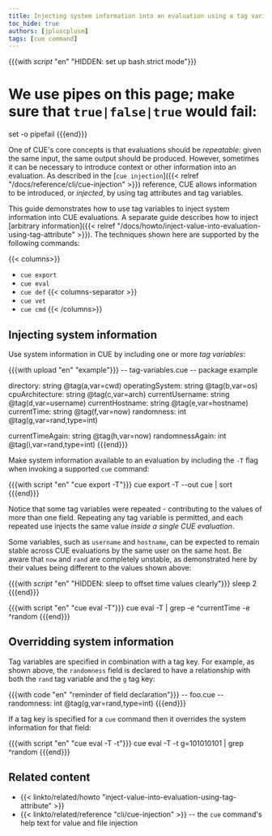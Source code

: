 ```yaml
---
title: Injecting system information into an evaluation using a tag variable
toc_hide: true
authors: [jpluscplusm]
tags: [cue command]
---
```


{{{with _script_ "en" "HIDDEN: set up bash strict mode"}}}
# We use pipes on this page; make sure that `true|false|true` would fail:
set -o pipefail
{{{end}}}

One of CUE's core concepts is that evaluations should be *repeatable:* given
the same input, the same output should be produced.
However, sometimes it can be necessary to introduce context or other information
into an evaluation. As described in the
[`cue injection`]({{< relref "/docs/reference/cli/cue-injection" >}})
reference, CUE allows information to be introduced, or *injected*, by using tag
attributes and tag variables.

This guide demonstrates how to use tag variables to inject system information
into CUE evaluations. A separate guide describes how to inject
[arbitrary information]({{< relref "/docs/howto/inject-value-into-evaluation-using-tag-attribute" >}}).
The techniques shown here are supported by the following commands:

{{< columns>}}
- `cue export`
- `cue eval`
- `cue def`
{{< columns-separator >}}
- `cue vet`
- `cue cmd`
{{< /columns>}}

## Injecting system information

Use system information in CUE by including one or more *tag variables*:

{{{with upload "en" "example"}}}
-- tag-variables.cue --
package example

directory:       string @tag(a,var=cwd)
operatingSystem: string @tag(b,var=os)
cpuArchitecture: string @tag(c,var=arch)
currentUsername: string @tag(d,var=username)
currentHostname: string @tag(e,var=hostname)
currentTime:     string @tag(f,var=now)
randomness:      int    @tag(g,var=rand,type=int)

currentTimeAgain: string @tag(h,var=now)
randomnessAgain:  int    @tag(i,var=rand,type=int)
{{{end}}}

Make system information available to an evaluation by including the `-T` flag
when invoking a supported `cue` command:

{{{with script "en" "cue export -T"}}}
cue export -T --out cue | sort
{{{end}}}

Notice that some tag variables were repeated - contributing to the values of
more than one field. Repeating any tag variable is permitted, and each repeated
use injects the same value *inside a single CUE evaluation*.

Some variables, such as `username` and `hostname`, can be expected to remain
stable across CUE evaluations by the same user on the same host. Be aware that `now`
and `rand` are completely unstable, as demonstrated here by their values being
different to the values shown above:

{{{with _script_ "en" "HIDDEN: sleep to offset time values clearly"}}}
sleep 2
{{{end}}}

{{{with script "en" "cue eval -T"}}}
cue eval -T | grep -e ^currentTime -e ^random
{{{end}}}

## Overridding system information

Tag variables are specified in combination with a tag key. For example, as
shown above, the `randomness` field is declared to have a relationship
with both the `rand` tag variable and the `g` tag key:

{{{with code "en" "reminder of field declaration"}}}
-- foo.cue --
randomness: int @tag(g,var=rand,type=int)
{{{end}}}

If a tag key is specified for a `cue` command then it overrides the system
information for that field:

{{{with script "en" "cue eval -T -t"}}}
cue eval -T -t g=101010101 | grep ^random
{{{end}}}

<!-- TODO: link to https://review.gerrithub.io/c/cue-lang/cuelang.org/+/1196270 when it's merged
Shorthand tag attributes can also be used as build attributes. Build attributes
affect which CUE files are included in an evaluation. Read TODO for more information.
-->

## Related content

- {{< linkto/related/howto "inject-value-into-evaluation-using-tag-attribute" >}}
- {{< linkto/related/reference "cli/cue-injection" >}} -- the `cue` command's help
  text for value and file injection
<!-- TODO: link to guide about build attributes? -->
